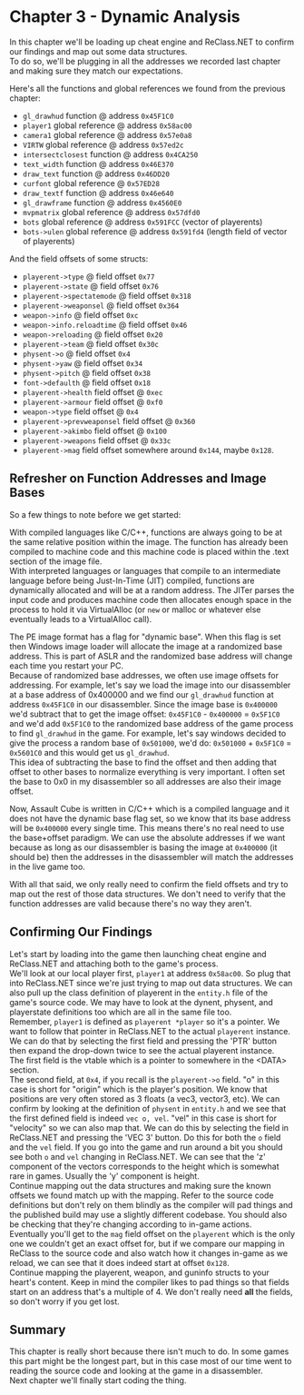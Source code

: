 # Chapter 3 - Dynamic Analysis #

In this chapter we'll be loading up cheat engine and ReClass.NET to confirm our findings and map out some data structures.<br>
To do so, we'll be plugging in all the addresses we recorded last chapter and making sure they match our expectations.

Here's all the functions and global references we found from the previous chapter:
* `gl_drawhud` function @ address `0x45F1C0`
* `player1` global reference @ address `0x58ac00`
* `camera1` global reference @ address `0x57e0a8`
* `VIRTW` global reference @ address `0x57ed2c`
* `intersectclosest` function @ address `0x4CA250`
* `text_width` function @ address `0x46E370`
* `draw_text` function @ address `0x46DD20`
* `curfont` global reference @ `0x57ED28`
* `draw_textf` function @ address `0x46e640`
* `gl_drawframe` function @ address `0x4560E0`
* `mvpmatrix` global reference @ address `0x57dfd0`
* `bots` global reference @ address `0x591FCC` (vector of playerents)
* `bots->ulen` global reference @ address `0x591fd4` (length field of vector of playerents)

And the field offsets of some structs:
* `playerent->type` @ field offset `0x77`
* `playerent->state` @ field offset `0x76`
* `playerent->spectatemode` @ field offset `0x318`
* `playerent->weaponsel` @ field offset `0x364`
* `weapon->info` @ field offset `0xc`
* `weapon->info.reloadtime` @ field offset `0x46`
* `weapon->reloading` @ field offset `0x20`
* `playerent->team` @ field offset `0x30c`
* `physent->o` @ field offset `0x4`
* `physent->yaw` @ field offset `0x34`
* `physent->pitch` @ field offset `0x38`
* `font->defaulth` @ field offset `0x18`
* `playerent->health` field offset @ `0xec`
* `playerent->armour` field offset @ `0xf0`
* `weapon->type` field offset @ `0x4`
* `playerent->prevweaponsel` field offset @ `0x360`
* `playerent->akimbo` field offset @ `0x100`
* `playerent->weapons` field offset @ `0x33c`
* `playerent->mag` field offset somewhere around `0x144`, maybe `0x128`.

## Refresher on Function Addresses and Image Bases ##

So a few things to note before we get started:<br>

With compiled languages like C/C++, functions are always going to be at the same relative position within the image. The function has already been compiled to machine code and this machine code is placed within the .text section of the image file.<br>
With interpreted languages or languages that compile to an intermediate language before being Just-In-Time (JIT) compiled, functions are dynamically allocated and will be at a random address. The JITer parses the input code and produces machine code then allocates enough space in the process to hold it via VirtualAlloc (or `new` or malloc or whatever else eventually leads to a VirtualAlloc call).<br>

The PE image format has a flag for "dynamic base". When this flag is set then Windows image loader will allocate the image at a randomized base address. This is part of ASLR and the randomized base address will change each time you restart your PC.<br>
Because of randomized base addresses, we often use image offsets for addressing. For example, let's say we load the image into our disassembler at a base address of 0x400000 and we find our `gl_drawhud` function at address `0x45F1C0` in our disassembler. Since the image base is `0x400000` we'd subtract that to get the image offset: `0x45F1C0` - `0x400000` = `0x5F1C0` and we'd add `0x5F1C0` to the randomized base address of the game process to find `gl_drawhud` in the game. For example, let's say windows decided to give the process a random base of `0x501000`, we'd do: `0x501000` + `0x5F1C0` = `0x5601C0` and this would get us `gl_drawhud`.<br>
This idea of subtracting the base to find the offset and then adding that offset to other bases to normalize everything is very important. I often set the base to 0x0 in my disassembler so all addresses are also their image offset.

Now, Assault Cube is written in C/C++ which is a compiled language and it does not have the dynamic base flag set, so we know that its base address will be `0x400000` every single time. This means there's no real need to use the base+offset paradigm. We can use the absolute addresses if we want because as long as our disassembler is basing the image at `0x400000` (it should be) then the addresses in the disassembler will match the addresses in the live game too.

With all that said, we only really need to confirm the field offsets and try to map out the rest of those data structures. We don't need to verify that the function addresses are valid because there's no way they aren't.

## Confirming Our Findings ##

Let's start by loading into the game then launching cheat engine and ReClass.NET and attaching both to the game's process.<br>
We'll look at our local player first, `player1` at address `0x58ac00`. So plug that into ReClass.NET since we're just trying to map out data structures. We can also pull up the class definition of playerent in the `entity.h` file of the game's source code. We may have to look at the dynent, physent, and playerstate definitions too which are all in the same file too.<br>
Remember, `player1` is defined as `playerent *player` so it's a pointer. We want to follow that pointer in ReClass.NET to the actual `playerent` instance. We can do that by selecting the first field and pressing the 'PTR' button then expand the drop-down twice to see the actual playerent instance.<br>
The first field is the vtable which is a pointer to somewhere in the \<DATA> section.<br>
The second field, at `0x4`, if you recall is the `playerent->o` field. "o" in this case is short for "origin" which is the player's position. We know that positions are very often stored as 3 floats (a vec3, vector3, etc). We can confirm by looking at the definition of `physent` in `entity.h` and we see that the first defined field is indeed `vec o, vel`. "vel" in this case is short for "velocity" so we can also map that. We can do this by selecting the field in ReClass.NET and pressing the 'VEC 3' button. Do this for both the `o` field and the `vel` field. If you go into the game and run around a bit you should see both `o` and `vel` changing in ReClass.NET. We can see that the 'z' component of the vectors corresponds to the height which is somewhat rare in games. Usually the 'y' component is height.<br>
Continue mapping out the data structures and making sure the known offsets we found match up with the mapping. Refer to the source code definitions but don't rely on them blindly as the compiler will pad things and the published build may use a slightly different codebase. You should also be checking that they're changing according to in-game actions.<br>
Eventually you'll get to the `mag` field offset on the `playerent` which is the only one we couldn't get an exact offset for, but if we compare our mapping in ReClass to the source code and also watch how it changes in-game as we reload, we can see that it does indeed start at offset `0x128`.<br>
Continue mapping the playerent, weapon, and guninfo structs to your heart's content. Keep in mind the compiler likes to pad things so that fields start on an address that's a multiple of 4. We don't really need **all** the fields, so don't worry if you get lost.

## Summary ##

This chapter is really short because there isn't much to do. In some games this part might be the longest part, but in this case most of our time went to reading the source code and looking at the game in a disassembler.<br>
Next chapter we'll finally start coding the thing.